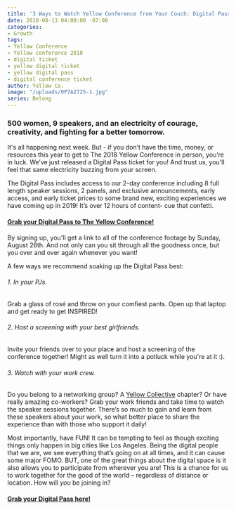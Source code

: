 ```yaml
---
title: '3 Ways to Watch Yellow Conference from Your Couch: Digital Passes Now Live!'
date: 2018-08-13 04:00:00 -07:00
categories:
- Growth
tags:
- Yellow Conference
- Yellow conference 2018
- digital ticket
- yellow digital ticket
- yellow digital pass
- digital conference ticket
author: Yellow Co.
image: "/uploads/0P7A2725-1.jpg"
series: Belong
---
```


### 500 women, 9 speakers, and an electricity of courage, creativity, and fighting for a better tomorrow.

It's all happening next week. But - if you don’t have the time, money, or resources this year to get to The 2018 Yellow Conference in person, you’re in luck. We’ve just released a Digital Pass ticket for you! And trust us, you'll feel that same electricity buzzing from your screen.

The Digital Pass includes access to our 2-day conference including 8 full length speaker sessions, 2 panels, and exclusive announcements, early access, and early ticket prices to some brand new, exciting experiences we have coming up in 2019! It’s over 12 hours of content- cue that confetti.

#### [Grab your Digital Pass to The Yellow Conference!](https://www.universe.com/events/yellow-conference-digital-pass-tickets-los-angeles-XHSCT7)

By signing up, you'll get a link to all of the conference footage by Sunday, August 26th. And not only can you sit through all the goodness once, but you over and over again whenever you want! 

A few ways we recommend soaking up the Digital Pass best:

###### 1. In your PJs. 

Grab a glass of rosé and throw on your comfiest pants. Open up that laptop and get ready to get INSPIRED! 

###### 2. Host a screening with your best girlfriends. 

Invite your friends over to your place and host a screening of the conference together! Might as well turn it into a potluck while you're at it :). 

###### 3. Watch with your work crew. 

Do you belong to a networking group? A [Yellow Collective](https://yellowco.co/membership/) chapter? Or have really amazing co-workers? Grab your work friends and take time to watch the speaker sessions together. There’s so much to gain and learn from these speakers about your work, so what better place to share the experience than with those who support it daily!

Most importantly, have FUN! It can be tempting to feel as though exciting things only happen in big cities like Los Angeles. Being the digital people that we are, we see everything that’s going on at all times, and it can cause some major FOMO. BUT, one of the great things about the digital space is it also allows you to participate from wherever you are! This is a chance for us to work together for the good of the world – regardless of distance or location. How will _you_ be joining in?

#### [Grab your Digital Pass here!](https://www.universe.com/events/yellow-conference-digital-pass-tickets-los-angeles-XHSCT7)


